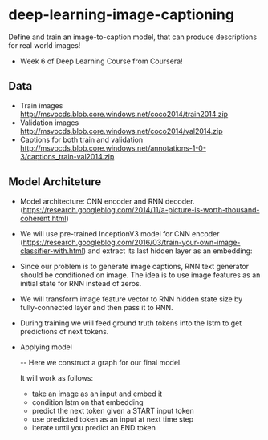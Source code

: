 # deep-learning-image-captioning
Define and train an image-to-caption model, that can produce descriptions for real world images! 
- Week 6 of Deep Learning Course from Coursera!

## Data

- Train images http://msvocds.blob.core.windows.net/coco2014/train2014.zip
- Validation images http://msvocds.blob.core.windows.net/coco2014/val2014.zip
- Captions for both train and validation http://msvocds.blob.core.windows.net/annotations-1-0-3/captions_train-val2014.zip

## Model Architeture



- Model architecture: CNN encoder and RNN decoder. 
(https://research.googleblog.com/2014/11/a-picture-is-worth-thousand-coherent.html)

- We will use pre-trained InceptionV3 model for CNN encoder (https://research.googleblog.com/2016/03/train-your-own-image-classifier-with.html) and extract its last hidden layer as an embedding:

- Since our problem is to generate image captions, RNN text generator should be conditioned on image. The idea is to use image features as an initial state for RNN instead of zeros.

- We will transform image feature vector to RNN hidden state size by fully-connected layer and then pass it to RNN.

- During training we will feed ground truth tokens into the lstm to get predictions of next tokens.


- Applying model

    -- Here we construct a graph for our final model.

    It will work as follows:
    - take an image as an input and embed it
    - condition lstm on that embedding
    - predict the next token given a START input token
    - use predicted token as an input at next time step
    - iterate until you predict an END token

